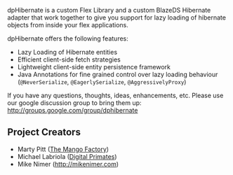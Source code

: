 dpHibernate is a custom Flex Library and a custom BlazeDS Hibernate adapter that work together to give you support for lazy loading of hibernate objects from inside your flex applications.

dpHibernate offers the following features:
  * Lazy Loading of Hibernate entities
  * Efficient client-side fetch strategies
  * Lightweight client-side entity persistence framework
  * Java Annotations for fine grained control over lazy loading behaviour (`@NeverSerialize`, `@EagerlySerialize`, `@AggressivelyProxy`)

If you have any questions, thoughts, ideas, enhancements, etc. Please use our google discussion group to bring them up: http://groups.google.com/group/dphibernate

## Project Creators ##
  * Marty Pitt ([The Mango Factory](http://www.mango-factory.com))
  * Michael Labriola ([Digital Primates](http://www.digitalprimates.net/))
  * Mike Nimer (http://mikenimer.com)
